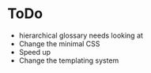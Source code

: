 # ToDo
- hierarchical glossary needs looking at
- Change the minimal CSS
- Speed up
- Change the templating system